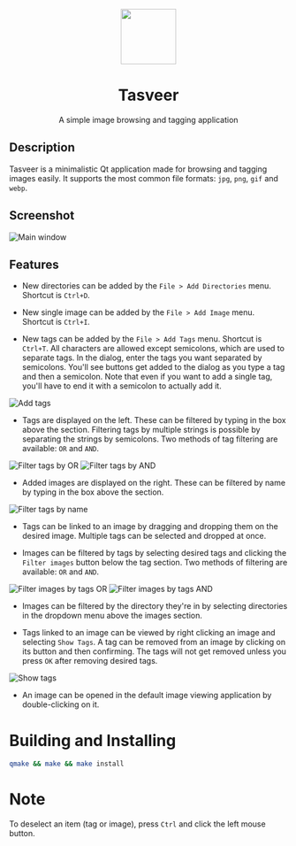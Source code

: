 <p align="center">
  <img width="100" src="images/Tasveer.png">
</p>
<h1 align="center">Tasveer</h1>
<p align="center">
  A simple image browsing and tagging application
</p>

## Description
Tasveer is a minimalistic Qt application made for browsing and tagging images
easily. It supports the most common file formats: `jpg`, `png`, `gif` and
`webp`.

## Screenshot
![Main window](images/screenshots/main.png)

## Features
- New directories can be added by the `File > Add Directories` menu. Shortcut
is `Ctrl+D`.

- New single image can be added by the `File > Add Image` menu. Shortcut is
`Ctrl+I`.

- New tags can be added by the `File > Add Tags` menu. Shortcut is `Ctrl+T`.
All characters are allowed except semicolons, which are used to separate tags.
In the dialog, enter the tags you want separated by semicolons. You'll see
buttons get added to the dialog as you type a tag and then a semicolon.
Note that even if you want to add a single tag, you'll have to end it with a
semicolon to actually add it.

![Add tags](images/screenshots/addtags.png)

- Tags are displayed on the left. These can be filtered by typing in the box
above the section. Filtering tags by multiple strings is possible by separating
the strings by semicolons. Two methods of tag filtering are available: `OR` and
`AND`.

![Filter tags by OR](images/screenshots/filtertagsor.png)
![Filter tags by AND](images/screenshots/filtertagsand.png)

- Added images are displayed on the right. These can be filtered by name by
typing in the box above the section.

![Filter tags by name](images/screenshots/filterimagesname.png)

- Tags can be linked to an image by dragging and dropping them on the desired
image. Multiple tags can be selected and dropped at once.

- Images can be filtered by tags by selecting desired tags and clicking the
`Filter images` button below the tag section. Two methods of filtering are
available: `OR` and `AND`.

![Filter images by tags OR](images/screenshots/filterimagesor.png)
![Filter images by tags AND](images/screenshots/filterimagesand.png)

- Images can be filtered by the directory they're in by selecting directories
in the dropdown menu above the images section.

- Tags linked to an image can be viewed by right clicking an image and
selecting `Show Tags`. A tag can be removed from an image by clicking on its
button and then confirming. The tags will not get removed unless you press
`OK` after removing desired tags.

![Show tags](images/screenshots/showtags.png)

- An image can be opened in the default image viewing application by
double-clicking on it.

# Building and Installing
```bash
qmake && make && make install
```

# Note
To deselect an item (tag or image), press `Ctrl` and click the left mouse
button.
